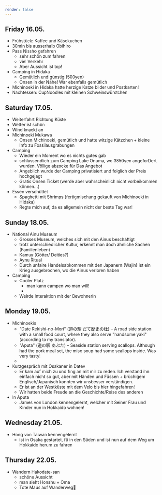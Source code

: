 ```yaml
---
render: false
---
```


## Friday 16.05.
- Frühstück: Kaffee und Käsekuchen
- 30min bis ausserhalb Obihiro
- Pass Nissho gefahren
	- sehr schön zum fahren
	- viel Verkehr
	- Aber Aussicht ist top!
- Camping in Hidaka
	- Gemütlich und günstig (500yen)
	- Onsen in der Nähe! War ebenfalls gemütlich
- Michinoeki in Hidaka hatte herzige Katze bilder und Postkarten! 
- Nachtessen: CupNoodles mit kleinen Schweinswürstchen

## Saturday 17.05.
- Weiterfahrt Richtung Küste
- Wetter ist schön
- Wind knackt an
- Michinoeki Mukawa
	- Onsen Michinoeki, gemütlich und hatte witzige Kätzchen + kleine Info zu Fossilausgrabungen
- Camping
	- Wieder ein Moment wo es nichts gutes gab
	- schlussendlich zum Camping Lake Onuma, wo 3850yen angeforDert wurden. Völlige abzocke für Das Angebot
	- Angeblich wurde der Camping privatisiert und folglich der Preis hochgejagt
	- Gratis Onsen Ticket (werde aber wahrscheinlich nicht vorbeikommen können...)
- Essen verschüttet
	- Spaghetti mit Shrimps (fertigmischung gekauft von Michinoeki in Hidaka)
	- Regte mich auf,  da es allgemein nicht der beste Tag war! 

## Sunday 18.05.

- National Ainu Museum
	- Grosses Museum, welches sich mit den Ainus beschäftigt
	- trotz unterschiedlicher Kultur,  erkennt man doch ähnliche Sachen (Familienleben)
	- Kamuy (Götter/ Deities?)
	- Aynu Ritual
	- Durch unfaire Handelsabkommen mit den Japanern (Wajin) ist ein Krieg ausgebrochen, wo die Ainus verloren haben
- Camping
	- Cooler Platz
		- man kann campen wo man will!
		- 
	- Weirde Interaktion mit der Bewohnerin


## Monday 19.05.
- Michinoekis
	- "Date Rekishi-no-Mori" (道の駅 だて歴史の杜) – A road side station with a small food court, where they also serve "handsome yaki" (according to my translator). 
	-  "Aputa" (道の駅 あぷた) – Seaside station serving scallops. Although had the pork meal set, the miso soup had some scallops inside. Was very tasty!
	- 
-  Kurzgespräch mit Osakaner in Datev
	- Er kam auf mich zu und fing an mit mir zu reden. Ich verstand ihn einfach nicht so gut, aber mit Händen und Füssen + brüchigem Englisch/Japanisch konnten wir unsbesser verständigen.
	- Er ist an der Westküste mit dem Velo bis hier hingefahren!
	- Wir hatten beide Freude an die Geschichte/Reise des anderen
- In Aputa
	- James von London kennengelernt, welcher mit Seiner Frau und Kinder nun in Hokkaido wohnen!



## Wednesday 21.05.
- Hong von Taiwan kennengelernt
	- ist in Osaka gestartet, fü in den Süden und ist nun auf dem Weg um Hokkaido herum zu fahren


## Thursday 22.05.
- Wandern Hakodate-san
	-  schöne Aussicht
	- man sieht Honshu + Oma
	- Tote Maus auf Wanderweg🥲